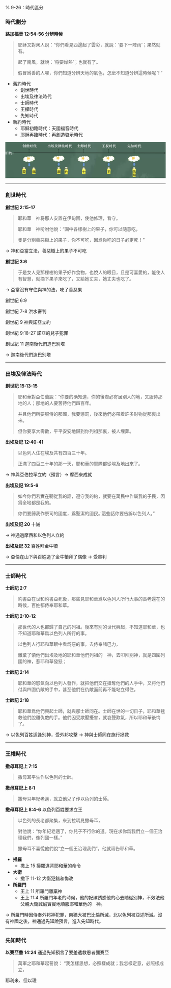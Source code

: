 % 9-26：時代區分

### 時代劃分

__路加福音 12:54-56 分辨時候__

> 耶稣又對衆人說：“你們看見西邊起了雲彩，就說：‘要下一陣雨’；果然就有。
>
> 起了南風，就說：‘将要燥熱’；也就有了。
>
> 假冒爲善的人哪，你們知道分辨天地的氣色，怎麽不知道分辨這時候呢？”

- 舊約時代
    - 創世時代
    - 出埃及律法時代
    - 士師時代
    - 王權時代
    - 先知時代
- 新約時代
    - 耶稣初臨時代：天國福音時代
    - 耶稣再臨時代：再創造啓示時代

![舊約時代](../../../docs/WikiImage/image_2024-09-26-09-54-06.png)

---

### 創世時代

__創世記 2:15-17__

> 耶和華　神将那人安置在伊甸園，使他修理，看守。
>
> 耶和華　神吩咐他說：“園中各樣樹上的果子，你可以随意吃，
>
> 隻是分别善惡樹上的果子，你不可吃，因爲你吃的日子必定死！”

→ 神和亞當立法，善惡樹上的果子不可吃

__創世記 3:6__

> 于是女人見那棵樹的果子好作食物，也悅人的眼目，且是可喜愛的，能使人有智慧，就摘下果子來吃了，又給她丈夫，她丈夫也吃了。

→ 亞當沒有守住與神的法，吃了善惡果

創世紀 6:9

創世紀 7-8 洪水審判

創世紀 9 神與諾亞立約

創世紀 9:18-27 諾亞的兒子犯罪

創世紀 11 迦南後代們造巴别塔

→ 迦南後代們造巴别塔

---

### 出埃及律法時代

__創世記 15:13-15__

> 耶和華對亞伯蘭說：“你要的确知道，你的後裔必寄居别人的地，又服侍那地的人；那地的人要苦待他們四百年。
>
> 并且他們所要服侍的那國，我要懲罰，後來他們必帶着許多财物從那裏出來。
>
> 但你要享大壽數，平平安安地歸到你列祖那裏，被人埋葬。

__出埃及記 12:40-41__

> 以色列人住在埃及共有四百三十年。
>
> 正滿了四百三十年的那一天，耶和華的軍隊都從埃及地出來了。

→ 神與亞伯拉罕立約（預言）→ 摩西來成就

__出埃及記 19:5-6__

> 如今你們若實在聽從我的話，遵守我的約，就要在萬民中作屬我的子民，因爲全地都是我的。
>
> 你們要歸我作祭司的國度，爲聖潔的國民。’這些話你要告訴以色列人。”

__出埃及記 20__ 十誡

→ 神通過摩西和以色列人立約

__出埃及記 32__ 百姓拜金牛犢

→ 亞倫在山下與百姓造了金牛犢拜了偶像 → 受審判

---

### 士師時代

__士師記 2:7__

> 約書亞在世和約書亞死後，那些見耶和華爲以色列人所行大事的長老還在的時候，百姓都侍奉耶和華。

__士師記 2:10-12__

> 那世代的人也都歸了自己的列祖。後來有别的世代興起，不知道耶和華，也不知道耶和華爲以色列人所行的事。
>
> 以色列人行耶和華眼中看爲惡的事，去侍奉諸巴力，
>
> 離棄了領他們出埃及地的耶和華他們列祖的　神，去叩拜别神，就是四圍列國的神，惹耶和華發怒；

__士師記 2:14__

> 耶和華的怒氣向以色列人發作，就把他們交在搶奪他們的人手中，又将他們付與四圍仇敵的手中，甚至他們在仇敵面前再不能站立得住。

__士師記 2:18__

> 耶和華爲他們興起士師，就與那士師同在。士師在世的一切日子，耶和華拯救他們脫離仇敵的手。他們因受欺壓擾害，就哀聲歎氣，所以耶和華後悔了。

→ 以色列百姓适逢别神，受外邦攻擊 → 神與士師同在施行拯救

---

### 王權時代

__撒母耳記上 7:15__

> 撒母耳平生作以色列的士師。

__撒母耳記上 8:1__

> 撒母耳年紀老邁，就立他兒子作以色列的士師。

__撒母耳記上 8:4-6__ 以色列百姓要求立王

> 以色列的長老都聚集，來到拉瑪見撒母耳，
>
> 對他說：“你年紀老邁了，你兒子不行你的道。現在求你爲我們立一個王治理我們，像列國一樣。”
>
> 撒母耳不喜悅他們說“立一個王治理我們”，他就禱告耶和華。

- __掃羅__
    - 撒上 15 掃羅違背耶和華的命令
- __大衛__
    - 撒下 11-12 大衛犯錯和悔改
- __所羅門__
    - 王上 11 所羅門離棄神
    - 王上 11:4 所羅門年老的時候，他的妃嫔誘惑他的心去随從别神，不效法他父親大衛誠誠實實地順服耶和華他的　神。

→ 所羅門時因侍奉外邦神犯罪，南猶大被巴比倫所滅，北以色列被亞述所滅。沒有神國之後，神通過先知說預言，進入先知時代。

---

### 先知時代

__以賽亞書 14:24__
通過先知預言了要差遣救恩者彌賽亞

> 萬軍之耶和華起誓說： “我怎樣思想，必照樣成就；我怎樣定意，必照樣成立，

耶利米、但以理
